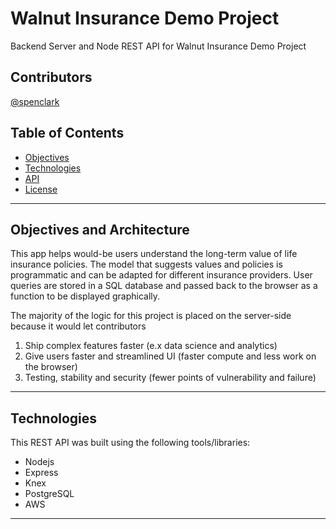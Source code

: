 #   Walnut Insurance Demo Project
Backend Server and Node REST API for Walnut Insurance Demo Project

## Contributors
[@spenclark](https://github.com/spenclark)


## Table of Contents

- [Objectives](#Objectives)
- [Technologies](#technologies)
- [API](#API)
- [License](#license)

---

## Objectives and Architecture

This app helps would-be users understand the long-term value of life insurance policies. The model that suggests values and policies is programmatic and can be adapted for different insurance providers. User queries are stored in a SQL database and passed back to the browser as a function to be displayed graphically.

The majority of the logic for this project is placed on the server-side because it would let contributors
1. Ship complex features faster (e.x data science and analytics)
1. Give users faster and streamlined UI (faster compute and less work on the browser)
1. Testing, stability and security (fewer points of vulnerability and failure)

---

## Technologies
This REST API was built using the following tools/libraries:
- Nodejs
- Express
- Knex
- PostgreSQL
- AWS

---

<br/>
